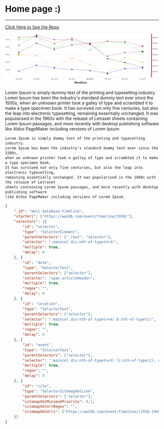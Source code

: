 # Home page :)

---

[Click Here to See the Repo](https://github.com/Michaelrappa/DH-assignment1)

![DH Banner Image](visual.png)

Lorem Ipsum is simply dummy text of the printing and typesetting industry. Lorem Ipsum has been the industry's standard dummy text ever since the 1500s, when an unknown printer took a galley of type and scrambled it to make a type specimen book. It has survived not only five centuries, but also the leap into electronic typesetting, remaining essentially unchanged. It was popularised in the 1960s with the release of Letraset sheets containing Lorem Ipsum passages, and more recently with desktop publishing software like Aldus PageMaker including versions of Lorem Ipsum.

```
Lorem Ipsum is simply dummy text of the printing and typesetting industry.
Lorem Ipsum has been the industry's standard dummy text ever since the 1500s,
when an unknown printer took a galley of type and scrambled it to make a type specimen book.
It has survived not only five centuries, but also the leap into electronic typesetting,
remaining essentially unchanged. It was popularised in the 1960s with the release of Letraset
sheets containing Lorem Ipsum passages, and more recently with desktop publishing software
like Aldus PageMaker including versions of Lorem Ipsum.
```

```json
{
    "_id": "wwii-database-timeline",
    "startUrl": ["https://ww2db.com/event/timeline/1910/"],
    "selectors": [{
        "id": "selector",
        "type": "SelectorElement",
        "parentSelectors": ["_root", "selector"],
        "selector": ".maincol div:nth-of-type(n+3)",
        "multiple": true,
        "delay": 0
    }, {
        "id": "date",
        "type": "SelectorText",
        "parentSelectors": ["selector"],
        "selector": "span.articleHeader",
        "multiple": true,
        "regex": "",
        "delay": 0
    }, {
        "id": "location",
        "type": "SelectorText",
        "parentSelectors": ["selector"],
        "selector": ".maincol div:nth-of-type(n+4) b:nth-of-type(1)",
        "multiple": true,
        "regex": "",
        "delay": 0
    }, {
        "id": "event",
        "type": "SelectorText",
        "parentSelectors": ["selector"],
        "selector": ".maincol div:nth-of-type(n+3) li:nth-of-type(1), div:nth-of-type(n+16) img",
        "multiple": true,
        "regex": "",
        "delay": 0
    }, {
        "id": "site",
        "type": "SelectorSitemapXmlLink",
        "parentSelectors": ["selector"],
        "sitemapXmlMinimumPriority": 0.1,
        "sitemapXmlUrlRegex": "",
        "sitemapXmlUrls": ["https://ww2db.com/event/timeline/[1910-1949]/"]
    }]
}
```
